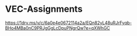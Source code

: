 # VEC-Assignments
https://1drv.ms/v/c/6a0e4e0672114a2a/EQn82yL48uRJrFyqb-BHo4MBa0nC9PRJgGgLcDpuPNgrQw?e=qXWhGC
